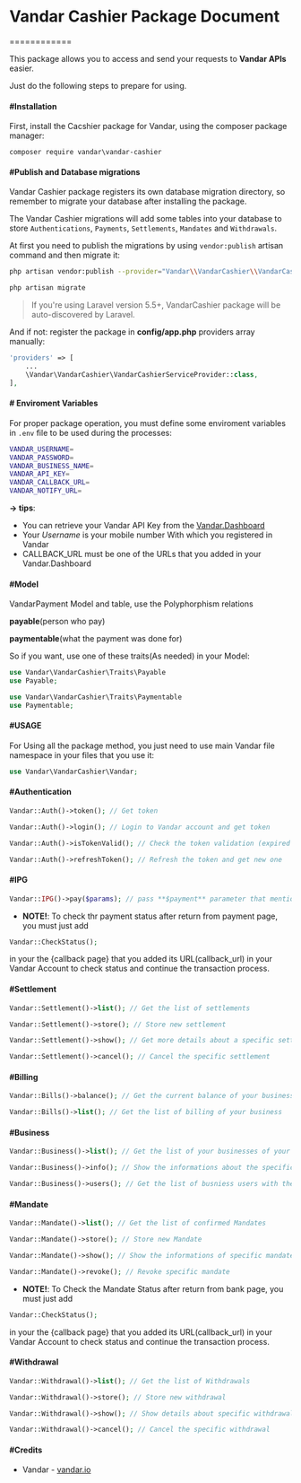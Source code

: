 # Vandar Cashier Package Document
============

This package allows you to access and send your requests to **Vandar APIs** easier.

Just do the following steps to prepare for using.



#### #Installation

First, install the Cacshier package for Vandar, using the composer package manager:

	composer require vandar\vandar-cashier



#### #Publish and Database migrations

Vandar Cashier package registers its own database migration directory, so remember to migrate your database after installing the package.

The Vandar Cashier migrations will add some tables into your database to store `Authentications`, `Payments`, `Settlements`, `Mandates` and `Withdrawals`.



At first you need to publish the migrations by using `vendor:publish` artisan command and then migrate it:
```bash
php artisan vendor:publish --provider="Vandar\\VandarCashier\\VandarCashierServiceProvider" --tag=migrations

php artisan migrate
```

> If you're using Laravel version 5.5+, VandarCashier package will be auto-discovered by Laravel. 

And if not: register the package in **config/app.php** providers array manually:
```php
'providers' => [
	...
	\Vandar\VandarCashier\VandarCashierServiceProvider::class,
],
```



#### # Enviroment Variables

For proper package operation, you must define some enviroment variables in `.env` file to be used during the processes:


```bash
VANDAR_USERNAME=
VANDAR_PASSWORD=
VANDAR_BUSINESS_NAME=
VANDAR_API_KEY=
VANDAR_CALLBACK_URL=
VANDAR_NOTIFY_URL=
```
**-> tips**:
-  You can retrieve your Vandar API Key from the [Vandar.Dashboard](https://dash.vandar.io/)
-  Your _Username_ is your mobile number With which you registered in Vandar
-  CALLBACK_URL must be one of the URLs that you added in your Vandar.Dashboard



#### #Model
VandarPayment Model and table, use the Polyphorphism relations

**payable**(person who pay)
    
**paymentable**(what the payment was done for)

So if you want, use one of these traits(As needed) in your Model:

```php
use Vandar\VandarCashier\Traits\Payable
use Payable;

use Vandar\VandarCashier\Traits\Paymentable
use Paymentable;

```



#### #**USAGE**
For Using all the package method, you just need to use main Vandar file namespace in your files that you use it:
```php
use Vandar\VandarCashier\Vandar;
```

#### #Authentication
```php
Vandar::Auth()->token(); // Get token

Vandar::Auth()->login(); // Login to Vandar account and get token

Vandar::Auth()->isTokenValid(); // Check the token validation (expired or no?)

Vandar::Auth()->refreshToken(); // Refresh the token and get new one

```



#### #IPG
```php
Vandar::IPG()->pay($params); // pass **$payment** parameter that mentioned in the Vandar Document to do the all payment process.
```
+ **NOTE!**: To check thr payment status after return from payment page, you must just add

```php
Vandar::CheckStatus();
```
in your the {callback page} that you added its URL(callback_url) in your Vandar Account to check status and continue the transaction process. 




#### #Settlement
```php
Vandar::Settlement()->list(); // Get the list of settlements

Vandar::Settlement()->store(); // Store new settlement

Vandar::Settlement()->show(); // Get more details about a specific settlement

Vandar::Settlement()->cancel(); // Cancel the specific settlement
```



#### #Billing
```php
Vandar::Bills()->balance(); // Get the current balance of your business

Vandar::Bills()->list(); // Get the list of billing of your business
```



#### #Business
```php
Vandar::Business()->list(); // Get the list of your businesses of your Vandar account

Vandar::Business()->info(); // Show the informations about the specific business

Vandar::Business()->users(); // Get the list of busniess users with their informations
```



#### #Mandate
```php
Vandar::Mandate()->list(); // Get the list of confirmed Mandates

Vandar::Mandate()->store(); // Store new Mandate

Vandar::Mandate()->show(); // Show the informations of specific mandate

Vandar::Mandate()->revoke(); // Revoke specific mandate
```
+ **NOTE!**: To Check the Mandate Status after return from bank page, you must just add

```php
Vandar::CheckStatus();
```
in your the {callback page} that you added its URL(callback_url) in your Vandar Account to check status and continue the transaction process. 


#### #Withdrawal
```php
Vandar::Withdrawal()->list(); // Get the list of Withdrawals

Vandar::Withdrawal()->store(); // Store new withdrawal

Vandar::Withdrawal()->show(); // Show details about specific withdrawal

Vandar::Withdrawal()->cancel(); // Cancel the specific withdrawal
```



#### #Credits

 - Vandar - [vandar.io](https://vandar.io)
